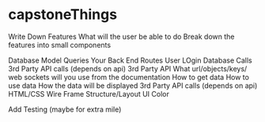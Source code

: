 # capstoneThings

Write Down Features What will the user be able to do
Break down the features into small components

Database
	Model
	Queries
Your Back End Routes
	User LOgin
	Database Calls
	3rd Party API calls (depends on api)
3rd Party API
	What url/objects/keys/ web sockets will you use from the documentation
	How to get data
	How to use data
	How the data will be displayed
	3rd Party API calls (depends on api)
HTML/CSS
	Wire Frame
	Structure/Layout
	UI
	Color

Add Testing (maybe for extra mile)
